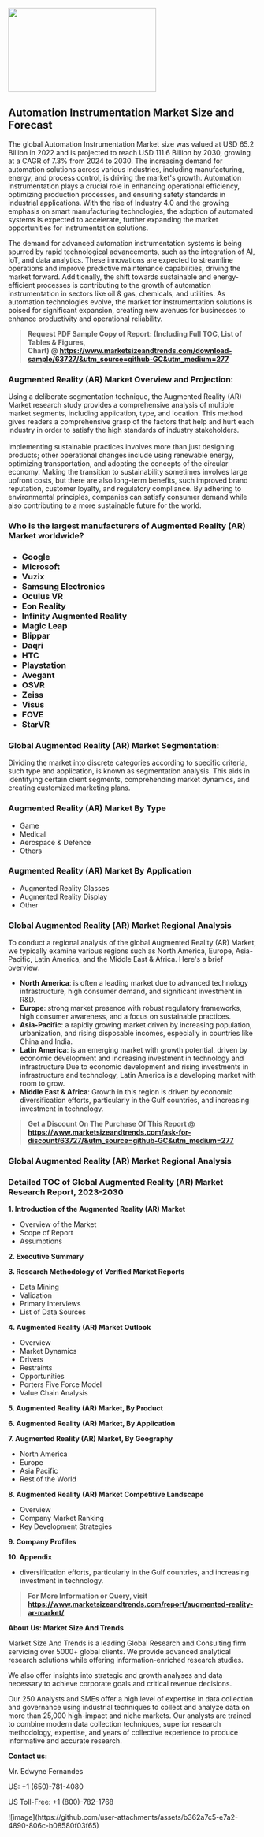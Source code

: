 <p><img class="alignnone size-medium wp-image-20088" src="https://ffe5etoiles.com/wp-content/uploads/2024/12/MST1-300x171.png" alt="" width="300" height="171" /></p><h2>Automation Instrumentation Market Size and Forecast</h2><p>The global Automation Instrumentation Market size was valued at USD 65.2 Billion in 2022 and is projected to reach USD 111.6 Billion by 2030, growing at a CAGR of 7.3% from 2024 to 2030. The increasing demand for automation solutions across various industries, including manufacturing, energy, and process control, is driving the market's growth. Automation instrumentation plays a crucial role in enhancing operational efficiency, optimizing production processes, and ensuring safety standards in industrial applications. With the rise of Industry 4.0 and the growing emphasis on smart manufacturing technologies, the adoption of automated systems is expected to accelerate, further expanding the market opportunities for instrumentation solutions.</p><p>The demand for advanced automation instrumentation systems is being spurred by rapid technological advancements, such as the integration of AI, IoT, and data analytics. These innovations are expected to streamline operations and improve predictive maintenance capabilities, driving the market forward. Additionally, the shift towards sustainable and energy-efficient processes is contributing to the growth of automation instrumentation in sectors like oil & gas, chemicals, and utilities. As automation technologies evolve, the market for instrumentation solutions is poised for significant expansion, creating new avenues for businesses to enhance productivity and operational reliability.</p></p><blockquote id="" class=""><strong>Request PDF Sample Copy of Report: (Including Full TOC, List of Tables &amp; Figures, Chart)&nbsp;@&nbsp;<strong><a href="https://www.marketsizeandtrends.com/download-sample/63727/&utm_source=github-GC&utm_medium=277" target="_blank">https://www.marketsizeandtrends.com/download-sample/63727/&utm_source=github-GC&utm_medium=277</a></strong></strong></blockquote><h3 id="" class="">Augmented Reality (AR) Market&nbsp;Overview and Projection:</h3><p id="" class="">Using a deliberate segmentation technique, the Augmented Reality (AR) Market research study provides a comprehensive analysis of multiple market segments, including application, type, and location. This method gives readers a comprehensive grasp of the factors that help and hurt each industry in order to satisfy the high standards of industry stakeholders. <br /> <br />Implementing sustainable practices involves more than just designing products; other operational changes include using renewable energy, optimizing transportation, and adopting the concepts of the circular economy. Making the transition to sustainability sometimes involves large upfront costs, but there are also long-term benefits, such improved brand reputation, customer loyalty, and regulatory compliance. By adhering to environmental principles, companies can satisfy consumer demand while also contributing to a more sustainable future for the world.</p><h3 id="" class="">Who is the largest manufacturers of&nbsp;Augmented Reality (AR) Market worldwide?</h3><h3 class=""><p><ul><li>Google </li><li> Microsoft </li><li> Vuzix </li><li> Samsung Electronics </li><li> Oculus VR </li><li> Eon Reality </li><li> Infinity Augmented Reality </li><li> Magic Leap </li><li> Blippar </li><li> Daqri </li><li> HTC </li><li> Playstation </li><li> Avegant </li><li> OSVR </li><li> Zeiss </li><li> Visus </li><li> FOVE </li><li> StarVR</li></ul></p></h3><h3 id="" class="">Global&nbsp;Augmented Reality (AR) Market Segmentation:</h3><p id="" class="">Dividing the market into discrete categories according to specific criteria, such type and application, is known as segmentation analysis. This aids in identifying certain client segments, comprehending market dynamics, and creating customized marketing plans.</p><h3 id="" class="">Augmented Reality (AR) Market&nbsp;By Type</h3><p><p><ul><li>Game </li><li> Medical </li><li> Aerospace & Defence </li><li> Others</p></li></ul></p></p><h3 id="" class="">Augmented Reality (AR) Market&nbsp;By Application</h3><p class=""><p><ul><li>Augmented Reality Glasses </li><li> Augmented Reality Display </li><li> Other</li></ul></p></p><h3 id="" class="">Global Augmented Reality (AR) Market Regional Analysis</h3><p id="" class="">To conduct a regional analysis of the global Augmented Reality (AR) Market, we typically examine various regions such as North America, Europe, Asia-Pacific, Latin America, and the Middle East &amp; Africa. Here's a brief overview:</p><ul><li><strong>North America</strong>: is often a leading market due to advanced technology infrastructure, high consumer demand, and significant investment in R&amp;D.</li><li><strong>Europe</strong>: strong market presence with robust regulatory frameworks, high consumer awareness, and a focus on sustainable practices.</li><li><strong>Asia-Pacific</strong>: a rapidly growing market driven by increasing population, urbanization, and rising disposable incomes, especially in countries like China and India.</li><li><strong>Latin America</strong>: is an emerging market with growth potential, driven by economic development and increasing investment in technology and infrastructure.Due to economic development and rising investments in infrastructure and technology, Latin America is a developing market with room to grow.</li><li><strong>Middle East &amp; Africa</strong>: Growth in this region is driven by economic diversification efforts, particularly in the Gulf countries, and increasing investment in technology.</li></ul><blockquote id="" class=""><strong>Get a Discount On The Purchase Of This Report @ <strong><a href="https://www.marketsizeandtrends.com/ask-for-discount/63727/&utm_source=github-GC&utm_medium=277" target="_blank">https://www.marketsizeandtrends.com/ask-for-discount/63727/&utm_source=github-GC&utm_medium=277</a></strong></strong></blockquote><h3 id="" class="">Global Augmented Reality (AR) Market Regional Analysis</h3><h3 id="" class="">Detailed TOC of Global Augmented Reality (AR) Market Research Report, 2023-2030</h3><p id="" class=""><strong>1. Introduction of the Augmented Reality (AR) Market</strong></p><ul><li>Overview of the Market</li><li>Scope of Report</li><li>Assumptions</li></ul><p id="" class=""><strong>2. Executive Summary</strong></p><p id="" class=""><strong>3. Research Methodology of Verified Market Reports</strong></p><ul><li>Data Mining</li><li>Validation</li><li>Primary Interviews</li><li>List of Data Sources</li></ul><p id="" class=""><strong>4. Augmented Reality (AR) Market Outlook</strong></p><ul><li>Overview</li><li>Market Dynamics</li><li>Drivers</li><li>Restraints</li><li>Opportunities</li><li>Porters Five Force Model</li><li>Value Chain Analysis</li></ul><p id="" class=""><strong>5. Augmented Reality (AR) Market, By Product</strong></p><p id="" class=""><strong>6. Augmented Reality (AR) Market, By Application</strong></p><p id="" class=""><strong>7. Augmented Reality (AR) Market, By Geography</strong></p><ul><li>North America</li><li>Europe</li><li>Asia Pacific</li><li>Rest of the World</li></ul><p id="" class=""><strong>8. Augmented Reality (AR) Market Competitive Landscape</strong></p><ul><li>Overview</li><li>Company Market Ranking</li><li>Key Development Strategies</li></ul><p id="" class=""><strong>9. Company Profiles</strong></p><p id="" class=""><strong>10. Appendix</strong></p><ul><li>diversification efforts, particularly in the Gulf countries, and increasing investment in technology.</li></ul><blockquote id="" class=""><strong>For More Information or Query, visit <strong><strong><a href="https://www.marketsizeandtrends.com/report/augmented-reality-ar-market/" target="_blank">https://www.marketsizeandtrends.com/report/augmented-reality-ar-market/</a></strong></strong></strong></blockquote><p id="" class=""><strong>About Us: Market Size And Trends</strong></p><p id="" class="">Market Size And Trends is a leading Global Research and Consulting firm servicing over 5000+ global clients. We provide advanced analytical research solutions while offering information-enriched research studies.</p><p id="" class="">We also offer insights into strategic and growth analyses and data necessary to achieve corporate goals and critical revenue decisions.</p><p id="" class="">Our 250 Analysts and SMEs offer a high level of expertise in data collection and governance using industrial techniques to collect and analyze data on more than 25,000 high-impact and niche markets. Our analysts are trained to combine modern data collection techniques, superior research methodology, expertise, and years of collective experience to produce informative and accurate research.</p><p id="" class=""><strong>Contact us:</strong></p><p id="" class="">Mr. Edwyne Fernandes</p><p id="" class="">US: +1 (650)-781-4080</p><p id="" class="">US Toll-Free: +1 (800)-782-1768</p>
![image](https://github.com/user-attachments/assets/b362a7c5-e7a2-4890-806c-b08580f03f65)
